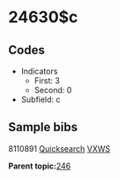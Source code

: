 # 24630$c

## Codes

-   Indicators
    -   First: 3
    -   Second: 0
-   Subfield: c

## Sample bibs

8110891 [Quicksearch](https://search.library.yale.edu/catalog/8110891) [VXWS](http://prodorbis.library.yale.edu:7014/vxws/GetHoldingsService?bibId=8110891)

**Parent topic:**[246](../../tags/246/246.md)

